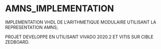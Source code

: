 # AMNS_IMPLEMENTATION
IMPLEMENTATION VHDL DE L'ARITHMETIQUE MODULAIRE UTILISANT LA REPRESENTATION AMNS;

PROJET DEVELOPPE EN UTILISANT VIVADO 2020.2 ET VITIS SUR CIBLE ZEDBOARD.
